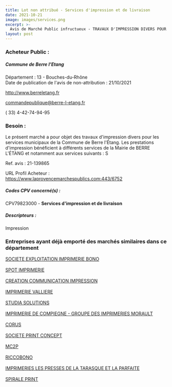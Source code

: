 ```yaml
---
title: Lot non attribué - Services d'impression et de livraison
date: 2021-10-21
image: images/services.png
excerpt: >-
  Avis de Marché Public infructueux - TRAVAUX D'IMPRESSION DIVERS POUR LA COMMUNE DE BERRE L'ETANG
layout: post
---
```


### Acheteur Public :
##### Commune de Berre l'Etang
Département : 13 - Bouches-du-Rhône<br/>
Date de publication de l'avis de non-attribution : 21/10/2021


http://www.berreletang.fr

commandepublique@berre-l-etang.fr

( 33) 4-42-74-94-95
### Besoin :

Le présent marché a pour objet des travaux d'impression divers pour les services municipaux de la Commune de Berre l'Étang. Les prestations d'impression bénéficient à différents services de la Mairie de BERRE L'ÉTANG et notamment aux services suivants : S

Ref. avis : 21-139865

URL Profil Acheteur : https://www.laprovencemarchespublics.com:443/6752

##### Codes CPV concerné(s) :
CPV79823000 - **Services d'impression et de livraison** <br/>

##### Descripteurs :
Impression <br/>

### Entreprises ayant déjà emporté des marchés similaires dans ce département
<a href="/entreprise-543/siren-072800477">SOCIETE EXPLOITATION IMPRIMERIE BONO</a><br/><br/>
<a href="/entreprise-546/siren-324743673">SPOT IMPRIMERIE</a><br/><br/>
<a href="/entreprise-548/siren-335073292">CREATION COMMUNICATION IMPRESSION</a><br/><br/>
<a href="/entreprise-550/siren-350371977">IMPRIMERIE VALLIERE</a><br/><br/>
<a href="/entreprise-550/siren-351413695">STUDIA SOLUTIONS</a><br/><br/>
<a href="/entreprise-550/siren-351667035">IMPRIMERIE DE COMPIEGNE - GROUPE DES IMPRIMERIES MORAULT</a><br/><br/>
<a href="/entreprise-553/siren-389326182">CORUS</a><br/><br/>
<a href="/entreprise-564/siren-480448802">SOCIETE PRINT CONCEPT</a><br/><br/>
<a href="/entreprise-571/siren-530215342">MC2P</a><br/><br/>
<a href="/entreprise-573/siren-602850125">RICCOBONO</a><br/><br/>
<a href="/entreprise-574/siren-737180240">IMPRIMERIES LES PRESSES DE LA TARASQUE ET LA PARFAITE</a><br/><br/>
<a href="/entreprise-582/siren-890494156">SPIRALE PRINT</a><br/><br/>
